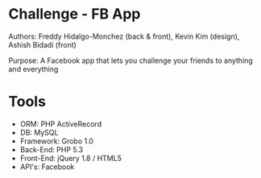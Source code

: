 Challenge - FB App
===================
Authors: Freddy Hidalgo-Monchez (back & front), Kevin Kim (design), Ashish Bidadi (front)

Purpose: A Facebook app that lets you challenge your friends to anything and everything


Tools
======

- ORM: PHP ActiveRecord
- DB: MySQL
- Framework: Grobo 1.0
- Back-End: PHP 5.3
- Front-End: jQuery 1.8 / HTML5
- API's: Facebook 

